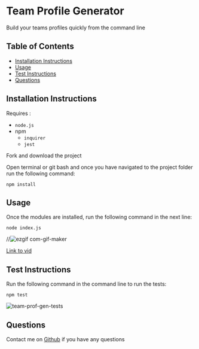 # Team Profile Generator
Build your teams profiles quickly from the command line
   
  
## Table of Contents
- [Installation Instructions](#installation-instructions)
- [Usage](#usage)
- [Test Instructions](#test-instructions)
- [Questions](#questions)


## Installation Instructions
Requires : 
- `node.js`
- npm 
   - `inquirer`
   - `jest`
   
Fork and download the project

Open terminal or git bash and once you have navigated to the project folder run the following command:

```
npm install
```

 
## Usage 
Once the modules are installed, run the following command in the next line:
```
node index.js
```  
//![ezgif com-gif-maker](https://user-images.githubusercontent.com/85494162/139574461-f09c0e9a-90ab-46ea-8369-50403176045c.gif)



[Link to vid](https://user-images.githubusercontent.com/85494162/139661386-2adc8491-02d0-4c7d-ae46-74d4271f66c7.mp4)


## Test Instructions
Run the following command in the command line to run the tests:

```
npm test
```

![team-prof-gen-tests](https://user-images.githubusercontent.com/85494162/139574366-c6691886-23b5-45f3-aec7-25cafcb1639c.png)


## Questions
Contact me on [Github](https://github.com/gitme-waffles) if you have any questions 
 
